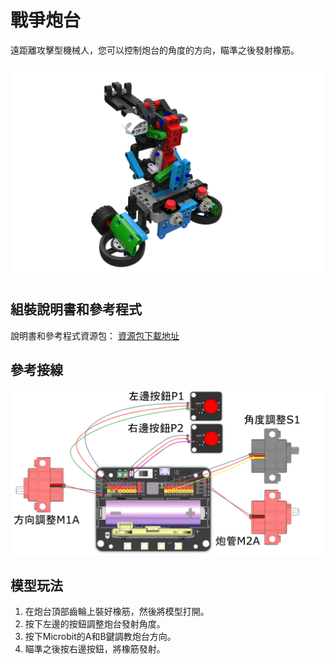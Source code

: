 # 戰爭炮台

遠距離攻擊型機械人，您可以控制炮台的角度的方向，瞄準之後發射橡筋。

![](images/turrent.png)

## 組裝說明書和參考程式

說明書和參考程式資源包： [資源包下載地址](https://bit.ly/Powerbrick10in1BuildingGuide)

## 參考接線

![](images/turret_wire.png)

## 模型玩法

1. 在炮台頂部齒輪上裝好橡筋，然後將模型打開。
2. 按下左邊的按鈕調整炮台發射角度。
3. 按下Microbit的A和B鍵調教炮台方向。
4. 瞄準之後按右邊按鈕，將橡筋發射。